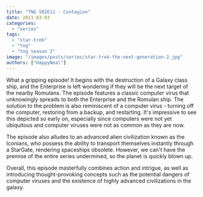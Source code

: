 ```yaml
---
title: "TNG S02E11 - Contagion"
date: 2021-03-03
categories: 
  - "series"
tags: 
  - "star-trek"
  - "tng"
  - "tng season 2"
image: "/images/posts/series/star-trek-the-next-generation-2.jpg"
authors: ["HappyNeal"]
---
```

What a gripping episode! It begins with the destruction of a Galaxy class ship, and the Enterprise is left wondering if they will be the next target of the nearby Romulans. The episode features a classic computer virus that unknowingly spreads to both the Enterprise and the Romulan ship. The solution to the problem is also reminiscent of a computer virus - turning off the computer, restoring from a backup, and restarting. It's impressive to see this depicted so early on, especially since computers were not yet ubiquitous and computer viruses were not as common as they are now.

The episode also alludes to an advanced alien civilization known as the Iconians, who possess the ability to transport themselves instantly through a StarGate, rendering spaceships obsolete. However, we can't have the premise of the entire series undermined, so the planet is quickly blown up.

Overall, this episode masterfully combines action and intrigue, as well as introducing thought-provoking concepts such as the potential dangers of computer viruses and the existence of highly advanced civilizations in the galaxy.
